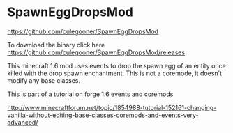 SpawnEggDropsMod
================

https://github.com/culegooner/SpawnEggDropsMod

To download the binary click here https://github.com/culegooner/SpawnEggDropsMod/releases

This minecraft 1.6 mod uses events to drop the spawn egg of an entity once killed with the drop spawn enchantment.
This is not a coremode, it doesn't modify any base classes. 

This is part of a tutorial on forge 1.6 events and coremods

http://www.minecraftforum.net/topic/1854988-tutorial-152161-changing-vanilla-without-editing-base-classes-coremods-and-events-very-advanced/
